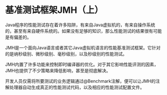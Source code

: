 # 基准测试框架JMH（上）

Java程序的性能测试存在着许多陷阱，有来自Java虚拟机的，有来自操作系统的，甚至有来自硬件系统的。如果没有足够的知识，那么性能测试的结果很有可能是有偏差的。

JMH是一个面向Java语言或者其它Java虚拟机语言的性能基准测试框架。它针对的是纳秒级别、微秒级别、毫秒级别，以及秒级别的性能测试。

JMH内置了许多功能来控制即时编译器的优化。对于其它影响性能评测的因素，JMH也提供了不少策略来降低影响，甚至是彻底解决。

开发人员仅需将所要测试的业务逻辑通过@Benchmark注解，便可以让JMH的注解处理器自动生成真正的性能测试代码，以及相应的性能测试配置文件。
